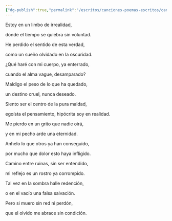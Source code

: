 ```yaml
---
{"dg-publish":true,"permalink":"/escritos/canciones-poemas-escritos/canciones-poemas-escritos/irrealidad/"}
---
```


Estoy en un limbo de irrealidad,

donde el tiempo se quiebra sin voluntad.

He perdido el sentido de esta verdad,

como un sueño olvidado en la oscuridad.

  

¿Qué haré con mi cuerpo, ya enterrado,

cuando el alma vague, desamparado?

Maldigo el peso de lo que ha quedado,

un destino cruel, nunca deseado.

  

Siento ser el centro de la pura maldad,

egoísta el pensamiento, hipócrita soy en realidad.

Me pierdo en un grito que nadie oirá,

y en mi pecho arde una eternidad.

  

Anhelo lo que otros ya han conseguido,

por mucho que dolor esto haya infligido.

Camino entre ruinas, sin ser entendido,

mi reflejo es un rostro ya corrompido.

  

Tal vez en la sombra halle redención,

o en el vacío una falsa salvación.

Pero si muero sin red ni perdón,

que el olvido me abrace sin condición.